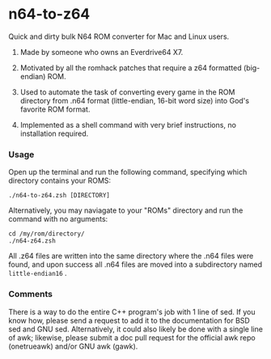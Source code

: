 # n64-to-z64
Quick and dirty bulk N64 ROM converter for Mac and Linux users.

1. Made by someone who owns an Everdrive64 X7.

2. Motivated by all the romhack patches that require a z64 formatted (big-endian)
   ROM.

3. Used to automate the task of converting every game in the ROM directory from
   .n64 format (little-endian, 16-bit word size) into God's favorite ROM format.

4. Implemented as a shell command with very brief instructions, no installation
   required.

### Usage
Open up the terminal and run the following command, specifying which directory 
contains your ROMS:
```
./n64-to-z64.zsh [DIRECTORY]
```

Alternatively, you may naviagate to your "ROMs" directory and run the command with 
no arguments:
```
cd /my/rom/directory/
./n64-z64.zsh
```

All .z64 files are written into the same directory where the .n64 files were found, 
and upon success all .n64 files are moved into a subdirectory named 
```little-endian16``` .

### Comments
There is a way to do the entire C++ program's job with 1 line of sed. If you know
how, please send a request to add it to the documentation for BSD sed and GNU
sed. Alternatively, it could also likely be done with a single line of awk; 
likewise, please submit a doc pull request for the official awk repo (onetrueawk)
and/or GNU awk (gawk).
